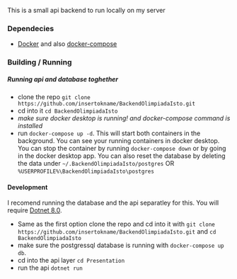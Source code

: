 This is a small api backend to run locally on my server 

### Dependecies

- [Docker](https://www.docker.com/products/docker-desktop/) and also [docker-compose](https://github.com/docker/compose)

### Building / Running

##### Running api and database toghether

- clone the repo `git clone https://github.com/insertokname/BackendOlimpiadaIsto.git`
- cd into it `cd BackendOlimpiadaIsto`
- *make sure docker desktop is running! and docker-compose command is installed*
- run `docker-compose up -d`. This will start both containers in the background. You can see your running containers in docker desktop. You can stop the container by running `docker-compose down` or by going in the docker desktop app. You can also reset the database by deleting the data under `~/.BackendOlimpiadaIsto/postgres` OR `%USERPROFILE%\BackendOlimpiadaIsto\postgres`

#### Development

I recomend running the database and the api separatley for this. You will require [Dotnet 8.0](https://dotnet.microsoft.com/en-us/download/dotnet/8.0).

- Same as the first option clone the repo and cd into it with `git clone https://github.com/insertokname/BackendOlimpiadaIsto.git` and `cd BackendOlimpiadaIsto`
- make sure the postgressql database is running with `docker-compose up db`.
- cd into the api layer `cd Presentation`
- run the api `dotnet run`